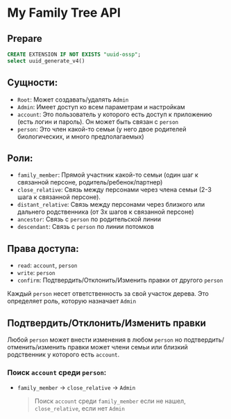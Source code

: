 # My Family Tree API


## Prepare
```sql
CREATE EXTENSION IF NOT EXISTS "uuid-ossp";
select uuid_generate_v4()
```
## Сущности:
- `Root`: Может создавать/удалять `Admin`
- `Admin`: Имеет доступ ко всем параметрам и настройкам
- `account`: Это пользователь у которого есть доступ к приложению (есть логин и пароль). Он может быть связан с `person`
- `person`: Это член какой-то семьи (у него двое родителей биологических, и много предполагаемых)

## Роли:
- `family_member`: Прямой участник какой-то семьи (один шаг к связанной персоне, родитель/ребенок/партнер)
- `close_relative`: Связь между персонами через члена семьи (2-3 шага к связанной персоне).
- `distant_relative`: Связь между персонами через близкого или дальнего родственника (от 3х шагов к связанной персоне)
- `ancestor`: Связь с `person` по родительской линии
- `descendant`: Связь с `person` по линии потомков

## Права доступа:
- `read`: `account`, `person`
- `write`: `person`
- `confirm`: Подтвердить/Отклонить/Изменить правки от другого `person`

Каждый `person` несет ответственность за свой участок дерева. Это определяет роль, которую назначает `Admin`

## Подтвердить/Отклонить/Изменить правки
Любой `person` может внести изменения в любом `person` но подтвердить/отменить/изменить правки может члени семьи или близкий родственник у которого есть `account`. 

### Поиск `account` среди `person`:
- `family_member` -> `close_relative` -> `Admin`
  > Поиск `account` среди `family_member` если не нашел, `close_relative`, если нет `Admin`
